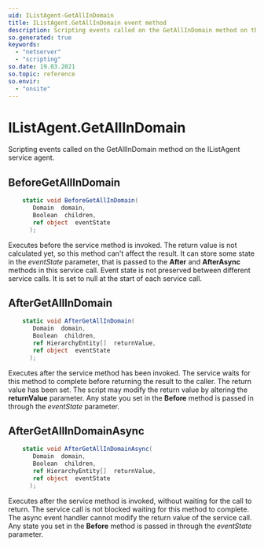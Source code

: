 ```yaml
---
uid: IListAgent-GetAllInDomain
title: IListAgent.GetAllInDomain event method
description: Scripting events called on the GetAllInDomain method on the IListAgent service agent.
so.generated: true
keywords:
  - "netserver"
  - "scripting"
so.date: 19.03.2021
so.topic: reference
so.envir:
  - "onsite"
---
```

# IListAgent.GetAllInDomain

Scripting events called on the <see cref='M:SuperOffice.CRM.Services.IListAgent.GetAllInDomain'>GetAllInDomain</see> method on the <see cref='IListAgent'>IListAgent</see>  service agent.

## BeforeGetAllInDomain
```cs
    static void BeforeGetAllInDomain(
       Domain  domain,
       Boolean  children,
       ref object  eventState
      );
```
Executes before the service method is invoked.
The return value is not calculated yet, so this method can't affect the result.
It can store some state in the *eventState* parameter, that is passed to the **After** and **AfterAsync** methods in this service call.
Event state is not preserved between different service calls. It is set to null at the start of each service call.
## AfterGetAllInDomain
```cs
    static void AfterGetAllInDomain(
       Domain  domain,
       Boolean  children,
       ref HierarchyEntity[]  returnValue,
       ref object  eventState
      );
```
Executes after the service method has been invoked. The service waits for this method to complete before returning the result to the caller.
The return value has been set. The script may modify the return value by altering the **returnValue** parameter.
Any state you set in the **Before** method is passed in through the *eventState* parameter.
## AfterGetAllInDomainAsync
```cs
    static void AfterGetAllInDomainAsync(
       Domain  domain,
       Boolean  children,
       ref HierarchyEntity[]  returnValue,
       ref object  eventState
      );
```
Executes after the service method is invoked, without waiting for the call to return.
The service call is not blocked waiting for this method to complete.
The async event handler cannot modify the return value of the service call.
Any state you set in the **Before** method is passed in through the *eventState* parameter.

